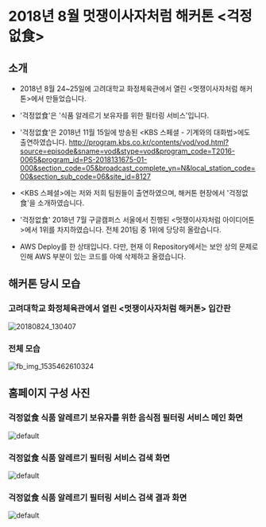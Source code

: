 # 2018년 8월 멋쟁이사자처럼 해커톤 <걱정없食>

## 소개
* 2018년 8월 24~25일에 고려대학교 화정체육관에서 열린 <멋쟁이사자처럼 해커톤>에서 만들었습니다.

* '걱정없食'은 '식품 알레르기 보유자를 위한 필터링 서비스'입니다.

* '걱정없食'은 2018년 11월 15일에 방송된 <KBS 스페셜 - 기계와의 대화법>에도 출연하였습니다.
http://program.kbs.co.kr/contents/vod/vod.html?source=episode&sname=vod&stype=vod&program_code=T2016-0065&program_id=PS-2018131675-01-000&section_code=05&broadcast_complete_yn=N&local_station_code=00&section_sub_code=06&site_id=8127
* <KBS 스페셜>에는 저와 저희 팀원들이 출연하였으며, 해커톤 현장에서 '걱정없食'을 소개하였습니다.

* '걱정없食' 2018년 7월 구글캠퍼스 서울에서 진행된 <멋쟁이사자처럼 아이디어톤>에서 1위를 차지하였습니다. 전체 201팀 중 1위에 당당히 올랐습니다.

* AWS Deploy를 한 상태입니다. 다만, 현재 이 Repository에서는 보안 상의 문제로 인해 AWS 부분이 있는 코드를 아예 삭제하고 올렸습니다.

## 해커톤 당시 모습
### 고려대학교 화정체육관에서 열린 <멋쟁이사자처럼 해커톤> 입간판
![20180824_130407](https://user-images.githubusercontent.com/37537208/50454459-25281a00-098b-11e9-9693-fa71ecaeb0fc.jpg)

### 전체 모습
![fb_img_1535462610324](https://user-images.githubusercontent.com/37537208/50454489-47219c80-098b-11e9-8209-fce4ce2ce95d.jpg)
 
## 홈페이지 구성 사진
### 걱정없食 식품 알레르기 보유자를 위한 음식점 필터링 서비스 메인 화면
![default](https://user-images.githubusercontent.com/37537208/50454519-67e9f200-098b-11e9-8467-cc1e4392623e.png)

### 걱정없食 식품 알레르기 필터링 서비스 검색 화면
![default](https://user-images.githubusercontent.com/37537208/50454524-6f110000-098b-11e9-8021-772ab9be8c31.png)

### 걱정없食 식품 알레르기 필터링 서비스 검색 결과 화면
![default](https://user-images.githubusercontent.com/37537208/50454551-8f40bf00-098b-11e9-81ff-adb1208c0173.png)

